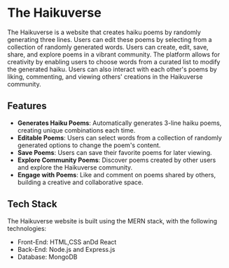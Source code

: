 # The Haikuverse

The Haikuverse is a website that creates haiku poems by randomly generating three lines. Users can edit these poems by selecting from a collection of randomly generated words. Users can create, edit, save, share, and explore poems in a vibrant community. The platform allows for creativity by enabling users to choose words from a curated list to modify the generated haiku. Users can also interact with each other's poems by liking, commenting, and viewing others' creations in the Haikuverse community.

## Features

- **Generates Haiku Poems**: Automatically generates 3-line haiku poems, creating unique combinations each time.
- **Editable Poems**: Users can select words from a collection of randomly generated options to change the poem's content.
- **Save Poems**: Users can save their favorite poems for later viewing.
- **Explore Community Poems**: Discover poems created by other users and explore the Haikuverse community.
- **Engage with Poems**: Like and comment on poems shared by others, building a creative and collaborative space.

## Tech Stack

The Haikuverse website is built using the MERN stack, with the following technologies:

- Front-End: HTML,CSS anDd React
- Back-End: Node.js and Express.js
- Database: MongoDB

